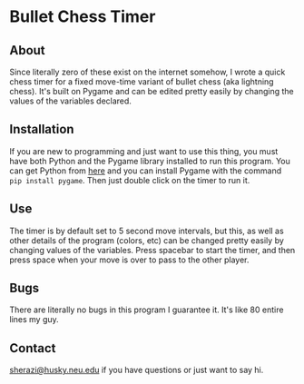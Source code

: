 # Bullet Chess Timer

## About

Since literally zero of these exist on the internet somehow, I wrote a quick chess timer for a fixed move-time variant of bullet chess (aka lightning chess). It's built on Pygame and can be edited pretty easily by changing the values of the variables declared.

## Installation

If you are new to programming and just want to use this thing, you must have both Python and the Pygame library installed to run this program. You can get Python from [here](https://www.python.org/) and you can install Pygame with the command `pip install pygame`. Then just double click on the timer to run it.

## Use

The timer is by default set to 5 second move intervals, but this, as well as other details of the program (colors, etc) can be changed pretty easily by changing values of the variables. Press spacebar to start the timer, and then press space when your move is over to pass to the other player.

## Bugs

There are literally no bugs in this program I guarantee it. It's like 80 entire lines my guy.

## Contact

sherazi@husky.neu.edu if you have questions or just want to say hi.
